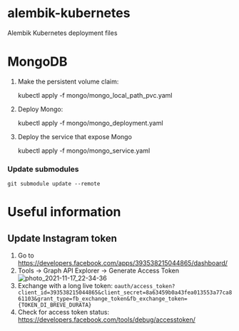 # alembik-kubernetes

Alembik Kubernetes deployment files

# MongoDB

1. Make the persistent volume claim:

    kubectl apply -f mongo/mongo_local_path_pvc.yaml

2. Deploy Mongo:

    kubectl apply -f mongo/mongo_deployment.yaml

3. Deploy the service that expose Mongo

    kubectl apply -f mongo/mongo_service.yaml


### Update submodules

    git submodule update --remote 
    
  
# Useful information
  
## Update Instagram token

1. Go to https://developers.facebook.com/apps/393538215044865/dashboard/
2. Tools -> Graph API Explorer -> Generate Access Token
    ![photo_2021-11-17_22-34-36](https://user-images.githubusercontent.com/12031208/142293372-3bdd02fa-1a78-4f67-84e8-2f933d5a8ee7.jpg)
3. Exchange with a long live token: 
    `oauth/access_token?client_id=393538215044865&client_secret=8a63459b0a43fea013553a77ca861103&grant_type=fb_exchange_token&fb_exchange_token={TOKEN_DI_BREVE_DURATA}`
4. Check for access token status: https://developers.facebook.com/tools/debug/accesstoken/
